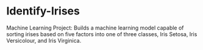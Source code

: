 # Identify-Irises
Machine Learning Project: Builds a machine learning model capable of sorting irises based on five factors into one of three classes, Iris Setosa, Iris Versicolour, and Iris Virginica.
